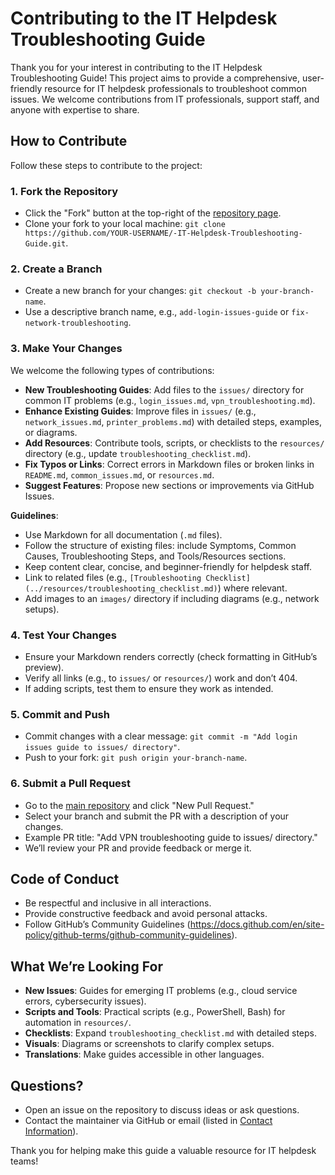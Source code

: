 # Contributing to the IT Helpdesk Troubleshooting Guide

Thank you for your interest in contributing to the IT Helpdesk Troubleshooting Guide! This project aims to provide a comprehensive, user-friendly resource for IT helpdesk professionals to troubleshoot common issues. We welcome contributions from IT professionals, support staff, and anyone with expertise to share.

## How to Contribute
Follow these steps to contribute to the project:

### 1. Fork the Repository
- Click the "Fork" button at the top-right of the [repository page](https://github.com/AAthecreator/-IT-Helpdesk-Troubleshooting-Guide).
- Clone your fork to your local machine: `git clone https://github.com/YOUR-USERNAME/-IT-Helpdesk-Troubleshooting-Guide.git`.

### 2. Create a Branch
- Create a new branch for your changes: `git checkout -b your-branch-name`.
- Use a descriptive branch name, e.g., `add-login-issues-guide` or `fix-network-troubleshooting`.

### 3. Make Your Changes
We welcome the following types of contributions:
- **New Troubleshooting Guides**: Add files to the `issues/` directory for common IT problems (e.g., `login_issues.md`, `vpn_troubleshooting.md`).
- **Enhance Existing Guides**: Improve files in `issues/` (e.g., `network_issues.md`, `printer_problems.md`) with detailed steps, examples, or diagrams.
- **Add Resources**: Contribute tools, scripts, or checklists to the `resources/` directory (e.g., update `troubleshooting_checklist.md`).
- **Fix Typos or Links**: Correct errors in Markdown files or broken links in `README.md`, `common_issues.md`, or `resources.md`.
- **Suggest Features**: Propose new sections or improvements via GitHub Issues.

**Guidelines**:
- Use Markdown for all documentation (`.md` files).
- Follow the structure of existing files: include Symptoms, Common Causes, Troubleshooting Steps, and Tools/Resources sections.
- Keep content clear, concise, and beginner-friendly for helpdesk staff.
- Link to related files (e.g., `[Troubleshooting Checklist](../resources/troubleshooting_checklist.md)`) where relevant.
- Add images to an `images/` directory if including diagrams (e.g., network setups).

### 4. Test Your Changes
- Ensure your Markdown renders correctly (check formatting in GitHub’s preview).
- Verify all links (e.g., to `issues/` or `resources/`) work and don’t 404.
- If adding scripts, test them to ensure they work as intended.

### 5. Commit and Push
- Commit changes with a clear message: `git commit -m "Add login issues guide to issues/ directory"`.
- Push to your fork: `git push origin your-branch-name`.

### 6. Submit a Pull Request
- Go to the [main repository](https://github.com/AAthecreator/-IT-Helpdesk-Troubleshooting-Guide) and click "New Pull Request."
- Select your branch and submit the PR with a description of your changes.
- Example PR title: "Add VPN troubleshooting guide to issues/ directory."
- We’ll review your PR and provide feedback or merge it.

## Code of Conduct
- Be respectful and inclusive in all interactions.
- Provide constructive feedback and avoid personal attacks.
- Follow GitHub’s Community Guidelines (https://docs.github.com/en/site-policy/github-terms/github-community-guidelines).

## What We’re Looking For
- **New Issues**: Guides for emerging IT problems (e.g., cloud service errors, cybersecurity issues).
- **Scripts and Tools**: Practical scripts (e.g., PowerShell, Bash) for automation in `resources/`.
- **Checklists**: Expand `troubleshooting_checklist.md` with detailed steps.
- **Visuals**: Diagrams or screenshots to clarify complex setups.
- **Translations**: Make guides accessible in other languages.

## Questions?
- Open an issue on the repository to discuss ideas or ask questions.
- Contact the maintainer via GitHub or email (listed in [Contact Information](./resources/contact_information.md)).

Thank you for helping make this guide a valuable resource for IT helpdesk teams!
